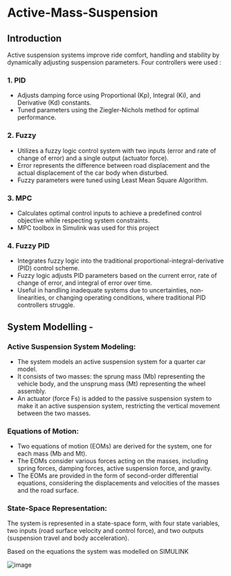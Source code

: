 # **Active-Mass-Suspension**

## **Introduction** 

Active suspension systems improve ride comfort, handling and stability by dynamically adjusting suspension parameters. 
Four controllers were used :
### 1. PID 
   - Adjusts damping force using Proportional (Kp), Integral (Ki), and Derivative (Kd) constants.
   - Tuned parameters using the Ziegler-Nichols method for optimal performance.
     
### 2. Fuzzy 
   - Utilizes a fuzzy logic control system with two inputs (error and rate of change of error) and a single output (actuator force).
   - Error represents the difference between road displacement and the actual displacement of the car body when disturbed.
   - Fuzzy parameters were tuned using Least Mean Square Algorithm.
     
### 3. MPC
   - Calculates optimal control inputs to achieve a predefined control objective while respecting system constraints.
   - MPC toolbox in Simulink was used for this project

### 4. Fuzzy PID
  - Integrates fuzzy logic into the traditional proportional-integral-derivative (PID) control scheme.
  - Fuzzy logic adjusts PID parameters based on the current error, rate of change of error, and integral of error over time.
  - Useful in handling inadequate systems due to uncertainties, non-linearities, or changing operating conditions, where traditional PID controllers struggle.


## System Modelling -

### Active Suspension System Modeling:

- The system models an active suspension system for a quarter car model.
- It consists of two masses: the sprung mass (Mb) representing the vehicle body, and the unsprung mass (Mt) representing the wheel assembly.
- An actuator (force Fs) is added to the passive suspension system to make it an active suspension system, restricting the vertical movement between the two masses.


### Equations of Motion:

- Two equations of motion (EOMs) are derived for the system, one for each mass (Mb and Mt).
- The EOMs consider various forces acting on the masses, including spring forces, damping forces, active suspension force, and gravity.
- The EOMs are provided in the form of second-order differential equations, considering the displacements and velocities of the masses and the road surface.



### State-Space Representation:

The system is represented in a state-space form, with four state variables, two inputs (road surface velocity and control force), and two outputs (suspension travel and body acceleration).

Based on the equations the system was modelled on SIMULINK


![image](https://github.com/sagneeksengupta/Active-Mass-Suspension/assets/103427128/6850ef2f-b16b-4b9b-ad4c-f4174e2eae42)








